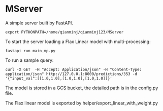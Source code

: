 # MServer

A simple server built by FastAPI. 

```
export PYTHONPATH=/home/qianminj/qianminj123/MServer
```

To start the server loading a Flax Linear model with multi-processing:
```
fastapi run main_mp.py
```
To run a sample query:
```
curl -X GET  -H "Accept: Application/json" -H "Content-Type: application/json" http://127.0.0.1:8000/predictions/353 -d '{"input_val":[[1.0,1.0],[1.0,1.0],[1.0,1.0]]}'
```
The model is stored in a GCS bucket, the detailed path is in the config.py file.

The Flax linear model is exported by helper/export_linear_with_weight.py

